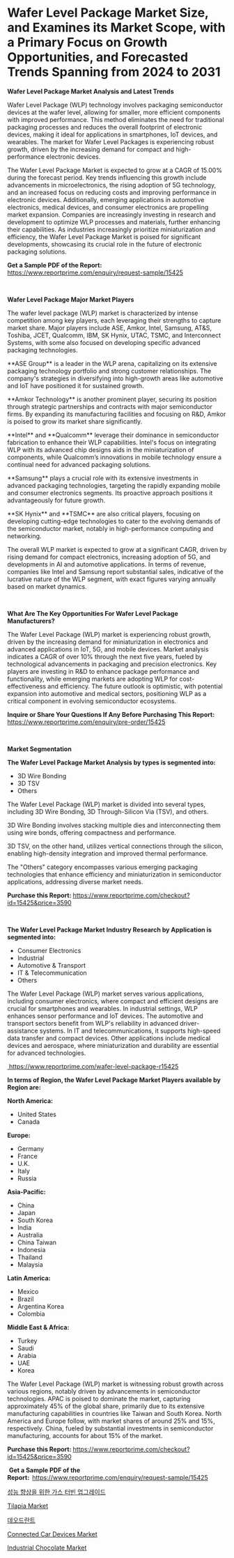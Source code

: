 <p><h1>Wafer Level Package Market Size, and Examines its Market Scope, with a Primary Focus on Growth Opportunities, and Forecasted Trends Spanning from 2024 to 2031</h1></p><p><strong>Wafer Level Package Market Analysis and Latest Trends</strong></p>
<p><p>Wafer Level Package (WLP) technology involves packaging semiconductor devices at the wafer level, allowing for smaller, more efficient components with improved performance. This method eliminates the need for traditional packaging processes and reduces the overall footprint of electronic devices, making it ideal for applications in smartphones, IoT devices, and wearables. The market for Wafer Level Packages is experiencing robust growth, driven by the increasing demand for compact and high-performance electronic devices.</p><p>The Wafer Level Package Market is expected to grow at a CAGR of 15.00% during the forecast period. Key trends influencing this growth include advancements in microelectronics, the rising adoption of 5G technology, and an increased focus on reducing costs and improving performance in electronic devices. Additionally, emerging applications in automotive electronics, medical devices, and consumer electronics are propelling market expansion. Companies are increasingly investing in research and development to optimize WLP processes and materials, further enhancing their capabilities. As industries increasingly prioritize miniaturization and efficiency, the Wafer Level Package Market is poised for significant developments, showcasing its crucial role in the future of electronic packaging solutions.</p></p>
<p><strong>Get a Sample PDF of the Report:&nbsp;</strong> <a href="https://www.reportprime.com/enquiry/request-sample/15425">https://www.reportprime.com/enquiry/request-sample/15425</a></p>
<p>&nbsp;</p>
<p><strong>Wafer Level Package Major Market Players</strong></p>
<p><p>The wafer level package (WLP) market is characterized by intense competition among key players, each leveraging their strengths to capture market share. Major players include ASE, Amkor, Intel, Samsung, AT&S, Toshiba, JCET, Qualcomm, IBM, SK Hynix, UTAC, TSMC, and Interconnect Systems, with some also focused on developing specific advanced packaging technologies.</p><p>**ASE Group** is a leader in the WLP arena, capitalizing on its extensive packaging technology portfolio and strong customer relationships. The company's strategies in diversifying into high-growth areas like automotive and IoT have positioned it for sustained growth.</p><p>**Amkor Technology** is another prominent player, securing its position through strategic partnerships and contracts with major semiconductor firms. By expanding its manufacturing facilities and focusing on R&D, Amkor is poised to grow its market share significantly.</p><p>**Intel** and **Qualcomm** leverage their dominance in semiconductor fabrication to enhance their WLP capabilities. Intel's focus on integrating WLP with its advanced chip designs aids in the miniaturization of components, while Qualcomm’s innovations in mobile technology ensure a continual need for advanced packaging solutions.</p><p>**Samsung** plays a crucial role with its extensive investments in advanced packaging technologies, targeting the rapidly expanding mobile and consumer electronics segments. Its proactive approach positions it advantageously for future growth.</p><p>**SK Hynix** and **TSMC** are also critical players, focusing on developing cutting-edge technologies to cater to the evolving demands of the semiconductor market, notably in high-performance computing and networking.</p><p>The overall WLP market is expected to grow at a significant CAGR, driven by rising demand for compact electronics, increasing adoption of 5G, and developments in AI and automotive applications. In terms of revenue, companies like Intel and Samsung report substantial sales, indicative of the lucrative nature of the WLP segment, with exact figures varying annually based on market dynamics.</p></p>
<p>&nbsp;</p>
<p><strong>What Are The Key Opportunities For Wafer Level Package Manufacturers?</strong></p>
<p><p>The Wafer Level Package (WLP) market is experiencing robust growth, driven by the increasing demand for miniaturization in electronics and advanced applications in IoT, 5G, and mobile devices. Market analysis indicates a CAGR of over 10% through the next five years, fueled by technological advancements in packaging and precision electronics. Key players are investing in R&D to enhance package performance and functionality, while emerging markets are adopting WLP for cost-effectiveness and efficiency. The future outlook is optimistic, with potential expansion into automotive and medical sectors, positioning WLP as a critical component in evolving semiconductor ecosystems.</p></p>
<p><strong>Inquire or Share Your Questions If Any Before Purchasing This Report:</strong> <a href="https://www.reportprime.com/enquiry/pre-order/15425">https://www.reportprime.com/enquiry/pre-order/15425</a></p>
<p>&nbsp;</p>
<p><strong>Market Segmentation</strong></p>
<p><strong>The Wafer Level Package Market Analysis by types is segmented into:</strong></p>
<p><ul><li>3D Wire Bonding</li><li>3D TSV</li><li>Others</li></ul></p>
<p><p>The Wafer Level Package (WLP) market is divided into several types, including 3D Wire Bonding, 3D Through-Silicon Via (TSV), and others. </p><p>3D Wire Bonding involves stacking multiple dies and interconnecting them using wire bonds, offering compactness and performance. </p><p>3D TSV, on the other hand, utilizes vertical connections through the silicon, enabling high-density integration and improved thermal performance. </p><p>The "Others" category encompasses various emerging packaging technologies that enhance efficiency and miniaturization in semiconductor applications, addressing diverse market needs.</p></p>
<p><strong>Purchase this Report:&nbsp;</strong><a href="https://www.reportprime.com/checkout?id=15425&price=3590">https://www.reportprime.com/checkout?id=15425&price=3590</a></p>
<p>&nbsp;</p>
<p><strong>The Wafer Level Package Market Industry Research by Application is segmented into:</strong></p>
<p><ul><li>Consumer Electronics</li><li>Industrial</li><li>Automotive & Transport</li><li>IT & Telecommunication</li><li>Others</li></ul></p>
<p><p>The Wafer Level Package (WLP) market serves various applications, including consumer electronics, where compact and efficient designs are crucial for smartphones and wearables. In industrial settings, WLP enhances sensor performance and IoT devices. The automotive and transport sectors benefit from WLP's reliability in advanced driver-assistance systems. In IT and telecommunications, it supports high-speed data transfer and compact devices. Other applications include medical devices and aerospace, where miniaturization and durability are essential for advanced technologies.</p></p>
<p><a href="https://www.reportprime.com/wafer-level-package-r15425">&nbsp;https://www.reportprime.com/wafer-level-package-r15425</a></p>
<p><strong>In terms of Region, the Wafer Level Package Market Players available by Region are:</strong></p>
<p>
    <p> <strong> North America: </strong>
        <ul>
            <li>United States</li>
            <li>Canada</li>
        </ul>
        </p> 
    <p> <strong> Europe: </strong>
        <ul>
            <li>Germany</li>
            <li>France</li>
            <li>U.K.</li>
            <li>Italy</li>
            <li>Russia</li>
        </ul>
        </p> 
    <p> <strong> Asia-Pacific: </strong>
        <ul>
            <li>China</li>
            <li>Japan</li>
            <li>South Korea</li>
            <li>India</li>
            <li>Australia</li>
            <li>China Taiwan</li>
            <li>Indonesia</li>
            <li>Thailand</li>
            <li>Malaysia</li>
        </ul>
        </p> 
    <p> <strong> Latin America: </strong>
        <ul>
            <li>Mexico</li>
            <li>Brazil</li>
            <li>Argentina Korea</li>
            <li>Colombia</li>
        </ul>
        </p> 
    <p> <strong> Middle East & Africa: </strong>
        <ul>
            <li>Turkey</li>
            <li>Saudi</li>
            <li>Arabia</li>
            <li>UAE</li>
            <li>Korea</li>
        </ul>
    </p>
    </p>
<p><p>The Wafer Level Package (WLP) market is witnessing robust growth across various regions, notably driven by advancements in semiconductor technologies. APAC is poised to dominate the market, capturing approximately 45% of the global share, primarily due to its extensive manufacturing capabilities in countries like Taiwan and South Korea. North America and Europe follow, with market shares of around 25% and 15%, respectively. China, fueled by substantial investments in semiconductor manufacturing, accounts for about 15% of the market.</p></p>
<p><strong>Purchase this Report: </strong><a href="https://www.reportprime.com/checkout?id=15425&price=3590">https://www.reportprime.com/checkout?id=15425&price=3590</a></p>
<p>&nbsp;<strong>Get a Sample PDF of the Report:&nbsp;&nbsp;</strong><a href="https://www.reportprime.com/enquiry/request-sample/15425">https://www.reportprime.com/enquiry/request-sample/15425</a></p>
<p><strong></strong></p>
<p><p><a href="https://medium.com/@deangaylotyrd8909867/gas-turbine-upgrades-for-performance-enhancement-market-%EC%9D%98-%EA%B8%80%EB%A1%9C%EB%B2%8C-%EC%8B%9C%EC%9E%A5-%EA%B0%9C%EC%9A%94%EB%8A%94-%EC%A0%84-%EC%84%B8%EA%B3%84-%EB%B0%8F-%EC%A3%BC%EC%9A%94-%EC%8B%9C%EC%9E%A5%EC%9D%98-%EC%82%B0%EC%97%85%EC%97%90-%EC%98%81%ED%96%A5%EC%9D%84-%EB%AF%B8%EC%B9%98%EB%8A%94-%EC%A3%BC%EC%9A%94-3e1dfe34a1b8">성능 향상을 위한 가스 터빈 업그레이드</a></p><p><a href="https://www.linkedin.com/pulse/future-insights-tilapia-market-trends-regional-analysis-year-duzyc?trackingId=ybvJBZNkS%2Baf%2FXEXVNSSoQ%3D%3D">Tilapia Market</a></p><p><a href="https://medium.com/@deangaylotyrd8909867/deodorants-market-%EC%9D%98-%EA%B8%80%EB%A1%9C%EB%B2%8C-%EC%8B%9C%EC%9E%A5-%EA%B0%9C%EC%9A%94%EB%8A%94-%EC%A0%84-%EC%84%B8%EA%B3%84-%EB%B0%8F-%EC%A3%BC%EC%9A%94-%EC%8B%9C%EC%9E%A5%EC%9D%98-%EC%82%B0%EC%97%85%EC%97%90-%EC%98%81%ED%96%A5%EC%9D%84-%EB%AF%B8%EC%B9%98%EB%8A%94-%EC%A3%BC%EC%9A%94-%ED%8A%B8%EB%A0%8C%EB%93%9C%EC%97%90-%EB%8C%80%ED%95%9C-%EB%8F%85%ED%8A%B9%ED%95%9C-%EA%B4%80%EC%A0%90%EC%9D%84-%EC%A0%9C%EA%B3%B5%ED%95%A9%EB%8B%88%EB%8B%A4-f354393bea14">데오드란트</a></p><p><a href="https://issuu.com/reportprime-2/docs/connected-car-devices-market-size-2_40539d7d3ec87b">Connected Car Devices Market</a></p><p><a href="https://www.linkedin.com/pulse/industrial-chocolate-market-size-growth-trends-statistics-nkfwc?trackingId=zVU09YFkQ82sLYyEy1FW%2BQ%3D%3D">Industrial Chocolate Market</a></p></p>